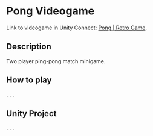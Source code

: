 # Pong Videogame

Link to videogame in Unity Connect: [Pong | Retro Game](https://connect.unity.com/mg/other/untitled-5760).

## Description

Two player ping-pong match minigame. 

## How to play
.
.
.
## Unity Project
.
.
.
